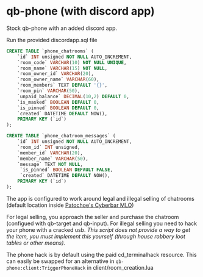# qb-phone (with discord app)
Stock qb-phone with an added discord app.

Run the provided discordapp.sql file

```sql
CREATE TABLE `phone_chatrooms` (
    `id` INT unsigned NOT NULL AUTO_INCREMENT,
    `room_code` VARCHAR(10) NOT NULL UNIQUE,
    `room_name` VARCHAR(15) NOT NULL,
    `room_owner_id` VARCHAR(20),
    `room_owner_name` VARCHAR(60),
    `room_members` TEXT DEFAULT '{}', 
    `room_pin` VARCHAR(50),
    `unpaid_balance` DECIMAL(10,2) DEFAULT 0,
    `is_masked` BOOLEAN DEFAULT 0,
    `is_pinned` BOOLEAN DEFAULT 0,
    `created` DATETIME DEFAULT NOW(),
    PRIMARY KEY (`id`)
);

CREATE TABLE `phone_chatroom_messages` (
    `id` INT unsigned NOT NULL AUTO_INCREMENT,
    `room_id` INT unsigned,
    `member_id` VARCHAR(20),
    `member_name` VARCHAR(50),
    `message` TEXT NOT NULL,
     `is_pinned` BOOLEAN DEFAULT FALSE,
     `created` DATETIME DEFAULT NOW(),
    PRIMARY KEY (`id`)
);
```

The app is configured to work around legal and illegal selling of chatrooms (default location inside [Patochoe's Cyberbar MLO](https://www.gta5-mods.com/maps/mlo-cyber-bar-fivem-sp))

For legal selling, you approach the seller and purchase the chatroom (configued with qb-target and qb-input). For illegal selling you need to hack your phone with a cracked usb. *This script does not provide a way to get the item, you must implement this yourself (through house robbery loot tables or other means).*

The phone hack is by default using the paid cd_terminalhack resource. This can easily be swapped for an alternative in `qb-phone:client:TriggerPhoneHack` in client/room_creation.lua
